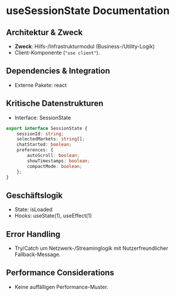 <!-- Source: lib/hooks/useSessionState.ts -->

# useSessionState Documentation

## Architektur & Zweck
- **Zweck**: Hilfs-/Infrastrukturmodul (Business-/Utility-Logik)
- Client-Komponente (`"use client"`).


## Dependencies & Integration
- Externe Pakete: react


## Kritische Datenstrukturen
- Interface: SessionState

```typescript
export interface SessionState {
    sessionId: string;
    selectedMarkets: string[];
    chatStarted: boolean;
    preferences: {
        autoScroll: boolean;
        showTimestamps: boolean;
        compactMode: boolean;
    };
}
```



## Geschäftslogik
- State: isLoaded
- Hooks: useState(1), useEffect(1)


## Error Handling
- Try/Catch um Netzwerk-/Streaminglogik mit Nutzerfreundlicher Fallback-Message.


## Performance Considerations
- Keine auffälligen Performance-Muster.

